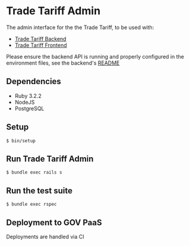 # Trade Tariff Admin

The admin interface for the the Trade Tariff, to be used with:

* [Trade Tariff Backend](https://github.com/alphagov/trade-tariff-backend)
* [Trade Tariff Frontend](https://github.com/alphagov/trade-tariff-frontend)

Please ensure the backend API is running and properly configured in the
environment files, see the backend's [README](https://github.com/trade-tariff/trade-tariff-backend/blob/main/README.md)

## Dependencies

* Ruby 3.2.2
* NodeJS
* PostgreSQL

## Setup

```
$ bin/setup
```

## Run Trade Tariff Admin

```
$ bundle exec rails s
```

## Run the test suite

```
$ bundle exec rspec
```

## Deployment to GOV PaaS

Deployments are handled via CI
